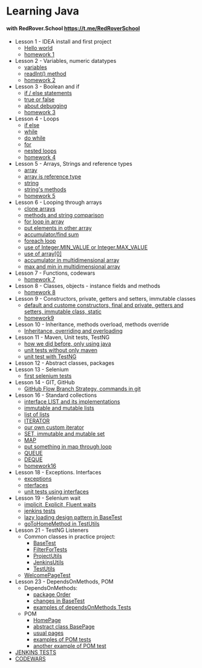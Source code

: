 # Learning Java

#### with RedRover.School https://t.me/RedRoverSchool

* Lesson 1 - IDEA install and first project
    - [Hello world](https://github.com/Sensation3000/JavaLearning/blob/main/src/main/java/lesson01/Lesson1.java)
    - [homework 1](https://github.com/Sensation3000/JavaLearning/tree/main/src/main/java/homework01)
* Lesson 2 - Variables, numeric datatypes
    - [variables](https://github.com/Sensation3000/JavaLearning/blob/main/src/main/java/lesson02/Lesson2.java)
    - [readInt() method](https://github.com/Sensation3000/JavaLearning/blob/main/src/main/java/lesson02/Adder.java)
    - [homework 2](https://github.com/Sensation3000/JavaLearning/tree/main/src/main/java/homework02)
* Lesson 3 - Boolean and if
    - [if / else statements](https://github.com/Sensation3000/JavaLearning/blob/main/src/main/java/lesson03/Lesson3_1.java)
    - [true or false](https://github.com/Sensation3000/JavaLearning/blob/main/src/main/java/lesson03/Lesson3_2.java)
    - [about debugging](https://github.com/Sensation3000/JavaLearning/blob/main/src/main/java/lesson03/Lesson3_3.java)
    - [homework 3](https://github.com/Sensation3000/JavaLearning/tree/main/src/main/java/homework03)
* Lesson 4 - Loops
    - [if else](https://github.com/Sensation3000/JavaLearning/blob/main/src/main/java/lesson04/Lesson4_1.java)
    - [while](https://github.com/Sensation3000/JavaLearning/blob/main/src/main/java/lesson04/Lesson4_2.java)
    - [do while](https://github.com/Sensation3000/JavaLearning/blob/main/src/main/java/lesson04/Lesson4_3.java)
    - [for](https://github.com/Sensation3000/JavaLearning/blob/main/src/main/java/lesson04/Lesson4_4.java)
    - [nested loops](https://github.com/Sensation3000/JavaLearning/blob/main/src/main/java/lesson04/Lesson4_5.java)
    - [homework 4](https://github.com/Sensation3000/JavaLearning/tree/main/src/main/java/homework04)
* Lesson 5 - Arrays, Strings and reference types
    - [array](https://github.com/Sensation3000/JavaLearning/blob/main/src/main/java/lesson05/Lesson5_1.java)
    - [array is reference type](https://github.com/Sensation3000/JavaLearning/blob/main/src/main/java/lesson05/Lesson5_2.java)
    - [string](https://github.com/Sensation3000/JavaLearning/blob/main/src/main/java/lesson05/Lesson5_3.java)
    - [string's methods](https://github.com/Sensation3000/JavaLearning/blob/main/src/main/java/lesson05/Lesson5_4.java)
    - [homework 5](https://github.com/Sensation3000/JavaLearning/tree/main/src/main/java/homework05)
* Lesson 6 - Looping through arrays
    - [clone arrays](https://github.com/Sensation3000/JavaLearning/blob/main/src/main/java/lesson06/Lesson6_1.java)
    - [methods and string comparison](https://github.com/Sensation3000/JavaLearning/blob/main/src/main/java/lesson06/Lesson6_2.java)
    - [for loop in array](https://github.com/Sensation3000/JavaLearning/blob/main/src/main/java/lesson06/Lesson6_3.java)
    - [put elements in other array](https://github.com/Sensation3000/JavaLearning/blob/main/src/main/java/lesson06/Lesson6_4.java)
    - [accumulator/find sum](https://github.com/Sensation3000/JavaLearning/blob/main/src/main/java/lesson06/Lesson6_5.java)
    - [foreach loop](https://github.com/Sensation3000/JavaLearning/blob/main/src/main/java/lesson06/Lesson6_6.java)
    - [use of Integer.MIN_VALUE or Integer.MAX_VALUE](https://github.com/Sensation3000/JavaLearning/blob/main/src/main/java/lesson06/Lesson6_7.java)
    - [use of array\[0\]](https://github.com/Sensation3000/JavaLearning/blob/main/src/main/java/lesson06/Lesson6_8.java)
    - [accumulator in multidimensional array](https://github.com/Sensation3000/JavaLearning/blob/main/src/main/java/lesson06/Lesson6_9.java)
    - [max and min in multidimensional array](https://github.com/Sensation3000/JavaLearning/blob/main/src/main/java/lesson06/Lesson6_10.java)
* Lesson 7 - Functions, codewars
    - [homework 7](https://github.com/Sensation3000/JavaLearning/tree/main/src/main/java/homework07)
* Lesson 8 - Classes, objects - instance fields and methods
    - [homework 8](https://github.com/Sensation3000/JavaLearning/tree/main/src/main/java/homework08)
* Lesson 9 - Constructors, private, getters and setters, immutable classes
    - [default and custome constructors, final and private, getters and setters, immutable class, static](https://github.com/Sensation3000/JavaLearning/tree/main/src/main/java/lesson09)
    - [homework9](https://github.com/Sensation3000/JavaLearning/tree/main/src/main/java/homework09)
* Lesson 10 - Inheritance, methods overload, methods override
    - [Inheritance, overriding and overloading](https://github.com/Sensation3000/JavaLearning/tree/main/src/main/java/lesson10)
* Lesson 11 - Maven, Unit tests, TestNG
    - [how we did before, only using java](https://github.com/Sensation3000/JavaLearning/blob/main/src/main/java/lesson11/Lesson11.java)
    - [unit tests without only maven](https://github.com/Sensation3000/JavaLearning/blob/main/src/test/java/lesson11/Lesson11_UnitTests.java)
    - [unit test with TestNG](https://github.com/Sensation3000/JavaLearning/blob/main/src/test/java/lesson11/Lesson11_UnitTestsWithTestNG.java)
* Lesson 12 - Abstract classes, packages
* Lesson 13 - Selenium
    - [first selenium tests](https://github.com/Sensation3000/JavaLearning/tree/main/src/test/java/lesson13)
* Lesson 14 - GIT, GitHub
    - [GitHub Flow Branch Strategy, commands in git](https://github.com/Sensation3000/JavaLearning/blob/main/src/main/java/lesson14/git.md)
* Lesson 16 - Standard collections
    - [interface LIST and its implementations](https://github.com/Sensation3000/JavaLearning/blob/main/src/main/java/lesson16/Lesson16_01.java)
    - [immutable and mutable lists](https://github.com/Sensation3000/JavaLearning/blob/main/src/main/java/lesson16/Lesson16_02.java)
    - [list of lists](https://github.com/Sensation3000/JavaLearning/blob/main/src/main/java/lesson16/Lesson16_03.java)
    - [ITERATOR](https://github.com/Sensation3000/JavaLearning/blob/main/src/main/java/lesson16/Lesson16_04.java)
    - [our own custom iterator](https://github.com/Sensation3000/JavaLearning/blob/main/src/main/java/lesson16/Lesson16_05Random_Iterator.java)
    - [SET, immutable and mutable set](https://github.com/Sensation3000/JavaLearning/blob/main/src/main/java/lesson16/Lesson16_06.java)
    - [MAP](https://github.com/Sensation3000/JavaLearning/blob/main/src/main/java/lesson16/Lesson16_07.java)
    - [put something in map through loop](https://github.com/Sensation3000/JavaLearning/blob/main/src/main/java/lesson16/Lesson16_08_Company.java)
    - [QUEUE](https://github.com/Sensation3000/JavaLearning/blob/main/src/main/java/lesson16/Lesson16_09.java)
    - [DEQUE](https://github.com/Sensation3000/JavaLearning/blob/main/src/main/java/lesson16/Lesson16_10.java)
    - [homework16](https://github.com/Sensation3000/JavaLearning/tree/main/src/main/java/homework16)
* Lesson 18 - Exceptions. Interfaces
    - [exceptions](https://github.com/Sensation3000/JavaLearning/tree/main/src/main/java/lesson18/exceptions)
    - [nterfaces](https://github.com/Sensation3000/JavaLearning/tree/main/src/main/java/lesson18/interfaces)
    - [unit tests using interfaces](https://github.com/Sensation3000/JavaLearning/blob/main/src/test/java/lesson18/interfaces/OrderServiceTest.java)
* Lesson 19 - Selenium wait
    - [implicit, Explicit, Fluent waits](https://github.com/Sensation3000/JavaLearning/tree/main/src/test/java/lesson19/Waiters.java)
    - [jenkins tests](https://github.com/Sensation3000/JavaLearning/tree/main/src/test/java/lesson19/JenkinsTest.java)
    - [lazy loading design pattern in BaseTest](https://github.com/Sensation3000/JavaLearning/tree/main/src/test/java/lesson19/BaseTest.java)
    - [goToHomeMethod in TestUtils](https://github.com/Sensation3000/JavaLearning/tree/main/src/test/java/lesson19/TestUtils.java)
* Lesson 21 - TestNG Listeners
    - Common classes in practice project: 
      - [BaseTest](https://github.com/Sensation3000/JavaLearning/blob/main/src/test/java/jenkins/common/BaseTest.java)
      - [FilterForTests](https://github.com/Sensation3000/JavaLearning/blob/main/src/test/java/jenkins/common/FilterForTests.java)
      - [ProjectUtils](https://github.com/Sensation3000/JavaLearning/blob/main/src/test/java/jenkins/common/ProjectUtils.java)
      - [JenkinsUtils](https://github.com/Sensation3000/JavaLearning/blob/main/src/test/java/jenkins/common/JenkinsUtils.java)
      - [TestUtils](https://github.com/Sensation3000/JavaLearning/blob/main/src/test/java/jenkins/common/TestUtils.java)
    - [WelcomePageTest](https://github.com/Sensation3000/JavaLearning/blob/main/src/test/java/jenkins/WelcomePageTest.java)
* Lesson 23 - DependsOnMethods, POM
    - DependsOnMethods:
      - [package Order](https://github.com/Sensation3000/JavaLearning/tree/main/src/test/java/jenkins/common/order)
      - [changes in BaseTest](https://github.com/Sensation3000/JavaLearning/blob/main/src/test/java/jenkins/common/BaseTest.java)
      - [examples of dependsOnMethods Tests](https://github.com/Sensation3000/JavaLearning/blob/main/src/test/java/lesson23/FreestyleProjectTest.java)
    - POM
      - [HomePage](https://github.com/Sensation3000/JavaLearning/blob/main/src/test/java/jenkins/page/HomePage.java)
      - [abstract class BasePage](https://github.com/Sensation3000/JavaLearning/blob/main/src/test/java/jenkins/common/BasePage.java)
      - [usual pages](https://github.com/Sensation3000/JavaLearning/blob/main/src/test/java/jenkins/page)
      - [examples of POM tests](https://github.com/Sensation3000/JavaLearning/blob/main/src/test/java/lesson23/AddDescriptionButtonTest.java)
      - [another example of POM test](https://github.com/Sensation3000/JavaLearning/blob/main/src/test/java/lesson23/CreateNewPipelineTest.java)
* [JENKINS TESTS](https://github.com/Sensation3000/JavaLearning/tree/main/src/test/java/jenkins)
* [CODEWARS](https://github.com/Sensation3000/JavaLearning/tree/main/src/main/java/codewars)

